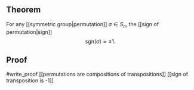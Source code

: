 ## Theorem
For any [[symmetric group|permutation]] $\sigma \in S_n$, the [[sign of permutation|sign]] $$\text{sgn}(\sigma) = \pm 1.$$
## Proof
#write_proof  [[permutations are compositions of transpositions]] [[sign of transposition is -1]]